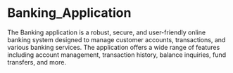 # Banking_Application
The Banking application is a robust, secure, and user-friendly online banking system designed to manage customer accounts, transactions, and various banking services. The application offers a wide range of features including account management, transaction history, balance inquiries, fund transfers, and more.
